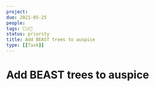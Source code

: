 ```yaml
---
project:
due: 2021-05-25
people:
tags: ⬜/🧨
status: priority
title: Add BEAST trees to auspice
type: [[Task]]
---
```


# Add BEAST trees to auspice